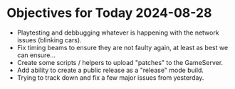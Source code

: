# Objectives for Today 2024-08-28

- Playtesting and debbugging whatever is happening with the network issues (blinking cars).
- Fix timing beams to ensure they are not faulty again, at least as best we can ensure...
- Create some scripts / helpers to upload "patches" to the GameServer.
- Add ability to create a public release as a "release" mode build.
- Trying to track down and fix a few major issues from yesterday.
